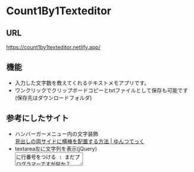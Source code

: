 # Count1By1Texteditor

## URL
https://count1by1texteditor.netlify.app/

## 機能
- 入力した文字数を教えてくれるテキストメモアプリです。
- ワンクリックでクリップボードコピーとtxtファイルとして保存も可能です(保存先はダウンロードフォルダ)

## 参考にしたサイト
- ハンバーガーメニュー内の文字装飾</br>
[見出しの両サイドに横棒を配置する方法 | ゆんつてっく](https://yuntu-tek.com/title-horizontal-bar/)
- textarea左に文字列を表示(jQuery)</br>
[<textarea> に行番号をつける : まだプログラマーですが何か？](http://dotnsf.blog.jp/archives/1077459283.html)</br>
GitHub：[jquery-linedtextarea](https://github.com/cotenoni/jquery-linedtextarea)</br>
- 外部ファイル保存(テキストファイル)</br>
[【ゼロからはじめるプログラミング】JavaScript学習 #38 | hyperT'sブログ](https://hyperts.net/how-to-program-javascript38/)</br>
- テキスト入力欄の文字数をリアルタイム表示</br>
[テキスト入力欄の文字数をリアルタイム表示する方法 - JavaScript TIPSふぁくとりー](https://www.nishishi.com/javascript-tips/input-counter.html)
